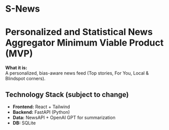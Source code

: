 # S-News
# Personalized and Statistical News Aggregator Minimum Viable Product (MVP)

**What it is:**  
A personalized, bias-aware news feed (Top stories, For You, Local & Blindspot corners).

## Technology Stack (subject to change)

- **Frontend:** React + Tailwind  
- **Backend:** FastAPI (Python)  
- **Data:** NewsAPI + OpenAI GPT for summarization  
- **DB:** SQLite  



